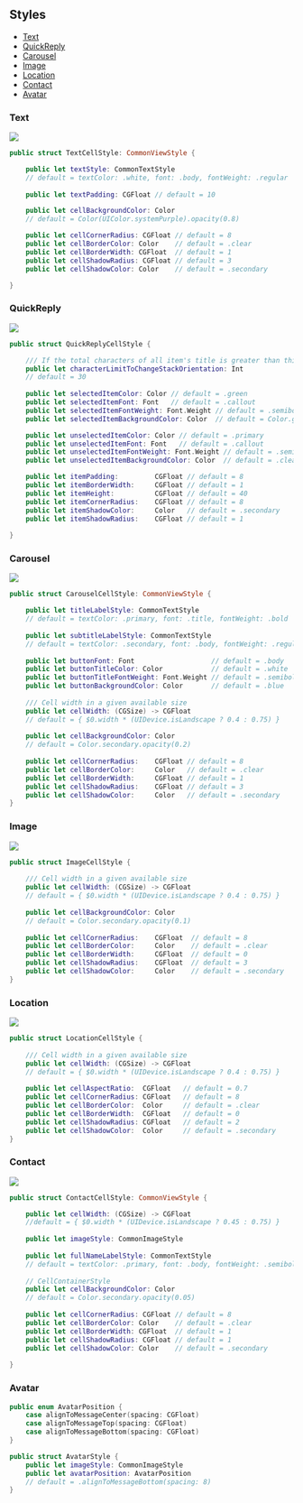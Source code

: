 ## Styles
* [Text](#text)
* [QuickReply](#quick-reply)
* [Carousel](#carousel)
* [Image](#image)
* [Location](#location)
* [Contact](#contact)
* [Avatar](#avatar)

### Text

![](https://github.com/EnesKaraosman/SwiftyChat/blob/master/Sources/SwiftyChat/Demo/Preview/textItem.png)

```swift
public struct TextCellStyle: CommonViewStyle {

    public let textStyle: CommonTextStyle
    // default = textColor: .white, font: .body, fontWeight: .regular
    
    public let textPadding: CGFloat // default = 10

    public let cellBackgroundColor: Color
    // default = Color(UIColor.systemPurple).opacity(0.8)

    public let cellCornerRadius: CGFloat // default = 8
    public let cellBorderColor: Color    // default = .clear
    public let cellBorderWidth: CGFloat  // default = 1
    public let cellShadowRadius: CGFloat // default = 3
    public let cellShadowColor: Color    // default = .secondary

}
```

### QuickReply

![](https://github.com/EnesKaraosman/SwiftyChat/blob/master/Sources/SwiftyChat/Demo/Preview/quickReplyItem.png)

```swift
public struct QuickReplyCellStyle {

    /// If the total characters of all item's title is greater than this value, items ordered vertically
    public let characterLimitToChangeStackOrientation: Int
    // default = 30
    
    public let selectedItemColor: Color // default = .green
    public let selectedItemFont: Font   // default = .callout
    public let selectedItemFontWeight: Font.Weight // default = .semibold
    public let selectedItemBackgroundColor: Color  // default = Color.green.opacity(0.3)

    public let unselectedItemColor: Color // default = .primary
    public let unselectedItemFont: Font   // default = .callout
    public let unselectedItemFontWeight: Font.Weight // default = .semibold
    public let unselectedItemBackgroundColor: Color  // default = .clear

    public let itemPadding:         CGFloat // default = 8
    public let itemBorderWidth:     CGFloat // default = 1
    public let itemHeight:          CGFloat // default = 40
    public let itemCornerRadius:    CGFloat // default = 8
    public let itemShadowColor:     Color   // default = .secondary
    public let itemShadowRadius:    CGFloat // default = 1
    
}
```

### Carousel

![](https://github.com/EnesKaraosman/SwiftyChat/blob/master/Sources/SwiftyChat/Demo/Preview/carouselItem.png)

```swift
public struct CarouselCellStyle: CommonViewStyle {

    public let titleLabelStyle: CommonTextStyle 
    // default = textColor: .primary, font: .title, fontWeight: .bold
    
    public let subtitleLabelStyle: CommonTextStyle
    // default = textColor: .secondary, font: .body, fontWeight: .regular
    
    public let buttonFont: Font                   // default = .body
    public let buttonTitleColor: Color            // default = .white
    public let buttonTitleFontWeight: Font.Weight // default = .semibold
    public let buttonBackgroundColor: Color       // default = .blue
    
    /// Cell width in a given available size
    public let cellWidth: (CGSize) -> CGFloat
    // default = { $0.width * (UIDevice.isLandscape ? 0.4 : 0.75) }
    
    public let cellBackgroundColor: Color   
    // default = Color.secondary.opacity(0.2)
    
    public let cellCornerRadius:    CGFloat // default = 8
    public let cellBorderColor:     Color   // default = .clear
    public let cellBorderWidth:     CGFloat // default = 1
    public let cellShadowRadius:    CGFloat // default = 3
    public let cellShadowColor:     Color   // default = .secondary
}
```

### Image

![](https://github.com/EnesKaraosman/SwiftyChat/blob/master/Sources/SwiftyChat/Demo/Preview/imageItem.png)

```swift
public struct ImageCellStyle {
    
    /// Cell width in a given available size
    public let cellWidth: (CGSize) -> CGFloat
    // default = { $0.width * (UIDevice.isLandscape ? 0.4 : 0.75) }
    
    public let cellBackgroundColor: Color    
    // default = Color.secondary.opacity(0.1)
    
    public let cellCornerRadius:    CGFloat  // default = 8
    public let cellBorderColor:     Color    // default = .clear
    public let cellBorderWidth:     CGFloat  // default = 0
    public let cellShadowRadius:    CGFloat  // default = 3
    public let cellShadowColor:     Color    // default = .secondary
}
```

### Location

![](https://github.com/EnesKaraosman/SwiftyChat/blob/master/Sources/SwiftyChat/Demo/Preview/locationItem.png)

```swift
public struct LocationCellStyle {
    
    /// Cell width in a given available size
    public let cellWidth: (CGSize) -> CGFloat
    // default = { $0.width * (UIDevice.isLandscape ? 0.4 : 0.75) }
    
    public let cellAspectRatio:  CGFloat   // default = 0.7
    public let cellCornerRadius: CGFloat   // default = 8
    public let cellBorderColor:  Color     // default = .clear
    public let cellBorderWidth:  CGFloat   // default = 0
    public let cellShadowRadius: CGFloat   // default = 2
    public let cellShadowColor:  Color     // default = .secondary
}
```

### Contact

![](https://github.com/EnesKaraosman/SwiftyChat/blob/master/Sources/SwiftyChat/Demo/Preview/contactItem.png)

```swift
public struct ContactCellStyle: CommonViewStyle {

    public let cellWidth: (CGSize) -> CGFloat
    //default = { $0.width * (UIDevice.isLandscape ? 0.45 : 0.75) }
    
    public let imageStyle: CommonImageStyle
    
    public let fullNameLabelStyle: CommonTextStyle
    // default = textColor: .primary, font: .body, fontWeight: .semibold
    
    // CellContainerStyle
    public let cellBackgroundColor: Color
    // default = Color.secondary.opacity(0.05)
    
    public let cellCornerRadius: CGFloat // default = 8
    public let cellBorderColor: Color    // default = .clear
    public let cellBorderWidth: CGFloat  // default = 1
    public let cellShadowRadius: CGFloat // default = 1
    public let cellShadowColor: Color    // default = .secondary
    
}
```

### Avatar

```swift
public enum AvatarPosition {
    case alignToMessageCenter(spacing: CGFloat)
    case alignToMessageTop(spacing: CGFloat)
    case alignToMessageBottom(spacing: CGFloat)
}

public struct AvatarStyle {
    public let imageStyle: CommonImageStyle
    public let avatarPosition: AvatarPosition 
    // default = .alignToMessageBottom(spacing: 8)
}
```

